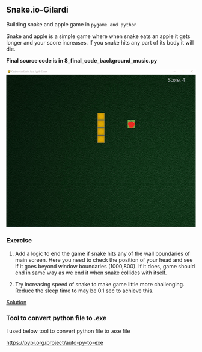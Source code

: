 ## Snake.io-Gilardi
Building snake and apple game in `pygame and python`

Snake and apple is a simple game where when snake eats an apple it gets longer and your score increases. If you snake hits any part of its body it will die.

**Final source code is in 8_final_code_background_music.py**

![](game_preview.gif)

### Exercise

1. Add a logic to end the game if snake hits any of the wall boundaries of main screen. 
Here you need to check the position of your head and see if it goes beyond window boundaries (1000,800). 
If it does, game should end in same way as we end it when snake collides with itself.

2. Try increasing speed of snake to make game little more challenging.  Reduce the sleep time to may be 0.1 sec to achieve this.

[Solution](https://github.com/codebasics/python_projects/blob/main/1_snake_game/exercise_solution.py)

### Tool to convert python file to .exe

I used below tool to convert python file to .exe file

https://pypi.org/project/auto-py-to-exe
